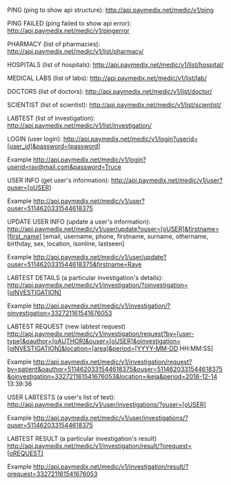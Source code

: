 PING (ping to show api structure):
http://api.paymedix.net/medic/v1/ping




PING FAILED (ping failed to show api error):
http://api.paymedix.net/medic/v1/pingerror




PHARMACY (list of pharmacies):
http://api.paymedix.net/medic/v1/list/pharmacy/




HOSPITALS (list of hospitals):
http://api.paymedix.net/medic/v1/list/hospital/




MEDICAL LABS (list of labs):
http://api.paymedix.net/medic/v1/list/lab/




DOCTORS (list of doctors):
http://api.paymedix.net/medic/v1/list/doctor/



SCIENTIST (list of scientist):
http://api.paymedix.net/medic/v1/list/scientist/



LABTEST (list of investigation):
http://api.paymedix.net/medic/v1/list/investigation/




LOGIN (user login):
http://api.paymedix.net/medic/v1/login?userid=[user_id]&password=[password]

Example
http://api.paymedix.net/medic/v1/login?userid=rav@mail.com&password=Truce




USER INFO (get user's information):
http://api.paymedix.net/medic/v1/user?ouser=[oUSER]

Example
http://api.paymedix.net/medic/v1/user?ouser=5114620331544618375




UPDATE USER INFO (update a user's information):
http://api.paymedix.net/medic/v1/user/update?ouser=[oUSER]&firstname=[first_name]
[email, username, phone, firstname, surname, othername, birthday, sex, location, isonline, lastseen]

Example
http://api.paymedix.net/medic/v1/user/update?ouser=5114620331544618375&firstname=Rave




LABTEST DETAILS (a particular investigation's details):
http://api.paymedix.net/medic/v1/investigation/?oinvestigation=[oINVESTIGATION]

Example
http://api.paymedix.net/medic/v1/investigation/?oinvestigation=332721161541676053




LABTEST REQUEST (new labtest request)
http://api.paymedix.net/medic/v1/investigation/request?by=[user-type]&oauthor=[oAUTHOR]&ouser=[oUSER]&oinvestigation=[oINVESTIGATION]&location=[area]&period=[YYYY-MM-DD HH:MM:SS]

Example
http://api.paymedix.net/medic/v1/investigation/request?by=patient&oauthor=5114620331544618375&ouser=5114620331544618375&oinvestigation=332721161541676053&location=ikeja&period=2018-12-14 13:39:36




USER LABTESTS (a user's list of test):
http://api.paymedix.net/medic/v1/user/investigations/?ouser=[oUSER]

Example
http://api.paymedix.net/medic/v1/user/investigations/?ouser=5114620331544618375




LABTEST RESULT (a particular investigation's result)
http://api.paymedix.net/medic/v1/investigation/result/?orequest=[oREQUEST]

Example
http://api.paymedix.net/medic/v1/investigation/result/?orequest=332721161541676053
